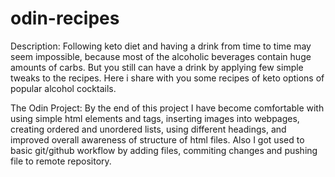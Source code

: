 # odin-recipes
Description:
Following keto diet and having a drink from time to time may seem impossible, because most of the alcoholic beverages contain huge amounts of carbs. But you still can have a drink by applying few simple tweaks to the recipes. Here i share with you some recipes of keto options of popular alcohol cocktails.

The Odin Project:
By the end of this project I have become comfortable with using simple html elements and tags, inserting images into webpages, creating ordered and unordered lists, using different headings, and improved overall awareness of structure of html files. Also I got used to basic git/github workflow by adding files, commiting changes and pushing file to remote repository.
